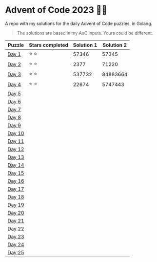 # Advent of Code 2023 🎄🎁
A repo with my solutions for the daily Advent of Code puzzles, in Golang.

> The solutions are based in my AoC inputs. Yours could be different.

| Puzzle | Stars completed | Solution 1 | Solution 2 |
|--------|-----------------|------------|------------|
| [Day 1](day-01)  | ⭐️ ⭐️ | 57346 | 57345 |
| [Day 2](day-02)  | ⭐️ ⭐️ | 2377 | 71220 |
| [Day 3](day-03)  | ⭐️ ⭐️ | 537732 | 84883664 |
| [Day 4](day-04)  | ⭐️ ⭐️ | 22674 | 5747443 |
| [Day 5](day-05)  |  |  |  |
| [Day 6](day-06)  |  |  |  |
| [Day 7](day-07)  |  |  |  |
| [Day 8](day-08)  |  |  |  |
| [Day 9](day-09)  |  |  |  |
| [Day 10](day-10) |  |  |  |
| [Day 11](day-11) |  |  |  |
| [Day 12](day-12) |  |  |  |
| [Day 13](day-13) |  |  |  |
| [Day 14](day-14) |  |  |  |
| [Day 15](day-15) |  |  |  |
| [Day 16](day-16) |  |  |  |
| [Day 17](day-17) |  |  |  |
| [Day 18](day-18) |  |  |  |
| [Day 19](day-19) |  |  |  |
| [Day 20](day-20) |  |  |  |
| [Day 21](day-21) |  |  |  |
| [Day 22](day-22) |  |  |  |
| [Day 23](day-23) |  |  |  |
| [Day 24](day-24) |  |  |  |
| [Day 25](day-25) |  |  |  |